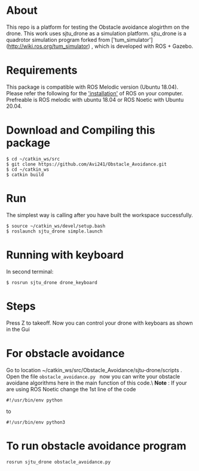 # About  #
This repo is a platform for testing the Obstacle avoidance alogirthm on the drone. This work uses sjtu_drone as a simulation platform.
sjtu_drone is a quadrotor simulation program forked from ['tum_simulator'] (http://wiki.ros.org/tum_simulator) , which is developed with ROS + Gazebo.

# Requirements #
This package is compatible with ROS Melodic version (Ubuntu 18.04).
Please refer the following for the ['installation'](http://wiki.ros.org/Installation/Ubuntu) of ROS on your computer. Prefreable is ROS melodic with ubuntu 18.04 or ROS Noetic with Ubuntu 20.04.

# Download and Compiling this package #
```
$ cd ~/catkin_ws/src
$ git clone https://github.com/Avi241/Obstacle_Avoidance.git
$ cd ~/catkin_ws
$ catkin build
```

# Run
The simplest way is calling after you have built the workspace successfully.

```
$ source ~/catkin_ws/devel/setup.bash
$ roslaunch sjtu_drone simple.launch
```
# Running with keyboard
In second terminal:

```
$ rosrun sjtu_drone drone_keyboard
```
# Steps 

Press Z to takeoff.   Now you can control your drone with keyboars as shown in the Gui


# For obstacle avoidance

Go to location ~/catkin_ws/src/Obstacle_Avoidance/sjtu-drone/scripts . Open the file ```obstacle_avoidance.py ``` now you can write your obstacle avoidane algorithms here in the main function of this code.\\
<b>Note</b> : If your are using ROS Noetic change the 1st line of the code 

```
#!/usr/bin/env python
```
 to 
 ```
 #!/usr/bin/env python3
```


# To run obstacle avoidance program

```
rosrun sjtu_drone obstacle_avoidance.py

```